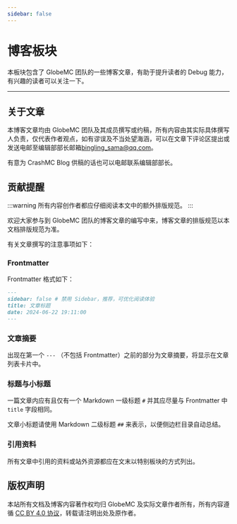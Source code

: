 ```yaml
---
sidebar: false
---
```


# 博客板块

本板块包含了 GlobeMC 团队的一些博客文章，有助于提升读者的 Debug 能力，有兴趣的读者可以关注一下。

---

<Posts />

## 关于文章

本博客文章均由 GlobeMC 团队及其成员撰写或约稿，所有内容由其实际具体撰写人负责，仅代表作者观点，如有谬误及不当处望海涵，可以在文章下评论区提出或发送电邮至编辑部部长邮箱<bingling_sama@qq.com>。

有意为 CrashMC Blog 供稿的话也可以电邮联系编辑部部长。

## 贡献提醒

:::warning
所有内容创作者都应仔细阅读本文中的额外排版规范。
:::

欢迎大家参与到 GlobeMC 团队的博客文章的编写中来，博客文章的排版规范以本文档排版规范为准。

有关文章撰写的注意事项如下：

### Frontmatter

Frontmatter 格式如下：

```markdown
---
sidebar: false # 禁用 Sidebar，推荐，可优化阅读体验
title: 文章标题
date: 2024-06-22 19:11:00
---
```

### 文章摘要

出现在第一个 `---` （不包括 Frontmatter）之前的部分为文章摘要，将显示在文章列表卡片中。

### 标题与小标题

一篇文章内应有且仅有一个 Markdown 一级标题 `#` 并其应尽量与 Frontmatter 中 `title` 字段相同。

文章小标题请使用 Markdown 二级标题 `##` 来表示，以便侧边栏目录自动总结。

### 引用资料

所有文章中引用的资料或站外资源都应在文末以特别板块的方式列出。

## 版权声明

本站所有文档及博客内容著作权均归 GlobeMC 及实际文章作者所有，所有内容遵循 [CC BY 4.0 协议](https://creativecommons.org/licenses/by/4.0/)，转载请注明出处及原作者。